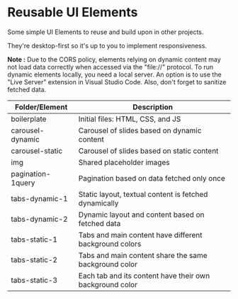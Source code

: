 # Reusable UI Elements

Some simple UI Elements to reuse and build upon in other projects.

They're desktop-first so it's up to you to implement responsiveness.

**Note :** Due to the CORS policy, elements relying on dynamic content may not load data correctly when accessed via the "file://" protocol. To run dynamic elements locally, you need a local server. An option is to use the "Live Server" extension in Visual Studio Code. Also, don't forget to sanitize fetched data.

| Folder/Element    | Description                                              |
| ----------------- | -------------------------------------------------------- |
| boilerplate       | Initial files: HTML, CSS, and JS                         |
| carousel-dynamic  | Carousel of slides based on dynamic content              |
| carousel-static   | Carousel of slides based on static content               |
| img               | Shared placeholder images                                |
| pagination-1query | Pagination based on data fetched only once               |
| tabs-dynamic-1    | Static layout, textual content is fetched dynamically    |
| tabs-dynamic-2    | Dynamic layout and content based on fetched data         |
| tabs-static-1     | Tabs and main content have different background colors   |
| tabs-static-2     | Tabs and main content share the same background color    |
| tabs-static-3     | Each tab and its content have their own background color |
